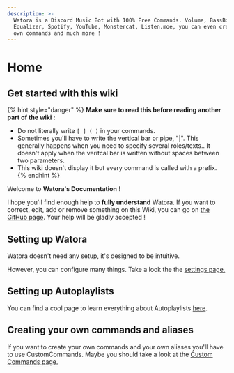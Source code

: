 ```yaml
---
description: >-
  Watora is a Discord Music Bot with 100% Free Commands. Volume, BassBoost,
  Equalizer, Spotify, YouTube, Monstercat, Listen.moe, you can even create your
  own commands and much more !
---
```


# Home

## Get started with this wiki

{% hint style="danger" %}
 **Make sure to read this before reading another part of the wiki :**

* Do not literally write `[ ] ( )` in your commands. 
* Sometimes you'll have to write the vertical bar or pipe, "|". This generally happens when you need to specify several roles/texts.. It doesn't apply when the veritcal bar is written without spaces between two parameters.
* This wiki doesn't display it but every command is called with a prefix.
{% endhint %}

Welcome to **Watora's Documentation** !

I hope you'll find enough help to **fully understand** Watora. If you want to correct, edit, add or remove something on this Wiki, you can go on [the GitHub page](https://github.com/Zenrac/watora-doc). Your help will be gladly accepted ! 

## Setting up Watora

Watora doesn't need any setup, it's designed to be intuitive.

However, you can configure many things. Take a look the the [settings page.](configuration/settings.md)

## Setting up Autoplaylists

You can find a cool page to learn everything about Autoplaylists [here](features/autoplaylists.md).

## Creating your own commands and aliases

If you want to create your own commands and your own aliases you'll have to use CustomCommands. Maybe you should take a look at the [Custom Commands page.](features/custom-commands.md)

